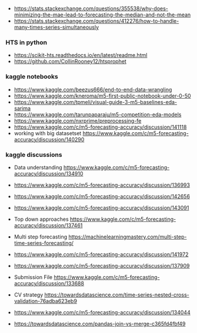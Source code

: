 * https://stats.stackexchange.com/questions/355538/why-does-minimizing-the-mae-lead-to-forecasting-the-median-and-not-the-mean
* https://stats.stackexchange.com/questions/412276/how-to-handle-many-times-series-simultaneously

### HTS in python
* https://scikit-hts.readthedocs.io/en/latest/readme.html
* https://github.com/CollinRooney12/htsprophet

### kaggle notebooks
* https://www.kaggle.com/beezus666/end-to-end-data-wrangling
* https://www.kaggle.com/kneroma/m5-first-public-notebook-under-0-50
* https://www.kaggle.com/tpmeli/visual-guide-3-m5-baselines-eda-sarima 
* https://www.kaggle.com/tarunpaparaju/m5-competition-eda-models
* https://www.kaggle.com/nxrprime/preprocessing-fe
* https://www.kaggle.com/c/m5-forecasting-accuracy/discussion/141118
* working with big datasetset https://www.kaggle.com/c/m5-forecasting-accuracy/discussion/140290
### kaggle discussions
* Data understanding https://www.kaggle.com/c/m5-forecasting-accuracy/discussion/134910
* https://www.kaggle.com/c/m5-forecasting-accuracy/discussion/136993
* https://www.kaggle.com/c/m5-forecasting-accuracy/discussion/142656
* https://www.kaggle.com/c/m5-forecasting-accuracy/discussion/143091
* Top down approaches https://www.kaggle.com/c/m5-forecasting-accuracy/discussion/137461
* Multi step forecasting https://machinelearningmastery.com/multi-step-time-series-forecasting/
* https://www.kaggle.com/c/m5-forecasting-accuracy/discussion/141972
* https://www.kaggle.com/c/m5-forecasting-accuracy/discussion/137909
* Submission File https://www.kaggle.com/c/m5-forecasting-accuracy/discussion/133688

* CV strategy https://towardsdatascience.com/time-series-nested-cross-validation-76adba623eb9
* https://www.kaggle.com/c/m5-forecasting-accuracy/discussion/134044
* https://towardsdatascience.com/pandas-join-vs-merge-c365fd4fbf49
